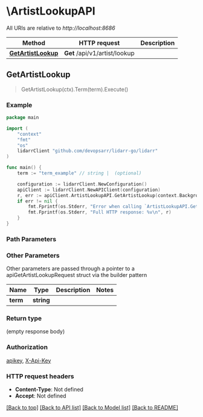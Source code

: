 # \ArtistLookupAPI

All URIs are relative to *http://localhost:8686*

Method | HTTP request | Description
------------- | ------------- | -------------
[**GetArtistLookup**](ArtistLookupAPI.md#GetArtistLookup) | **Get** /api/v1/artist/lookup | 



## GetArtistLookup

> GetArtistLookup(ctx).Term(term).Execute()



### Example

```go
package main

import (
	"context"
	"fmt"
	"os"
	lidarrClient "github.com/devopsarr/lidarr-go/lidarr"
)

func main() {
	term := "term_example" // string |  (optional)

	configuration := lidarrClient.NewConfiguration()
	apiClient := lidarrClient.NewAPIClient(configuration)
	r, err := apiClient.ArtistLookupAPI.GetArtistLookup(context.Background()).Term(term).Execute()
	if err != nil {
		fmt.Fprintf(os.Stderr, "Error when calling `ArtistLookupAPI.GetArtistLookup``: %v\n", err)
		fmt.Fprintf(os.Stderr, "Full HTTP response: %v\n", r)
	}
}
```

### Path Parameters



### Other Parameters

Other parameters are passed through a pointer to a apiGetArtistLookupRequest struct via the builder pattern


Name | Type | Description  | Notes
------------- | ------------- | ------------- | -------------
 **term** | **string** |  | 

### Return type

 (empty response body)

### Authorization

[apikey](../README.md#apikey), [X-Api-Key](../README.md#X-Api-Key)

### HTTP request headers

- **Content-Type**: Not defined
- **Accept**: Not defined

[[Back to top]](#) [[Back to API list]](../README.md#documentation-for-api-endpoints)
[[Back to Model list]](../README.md#documentation-for-models)
[[Back to README]](../README.md)

